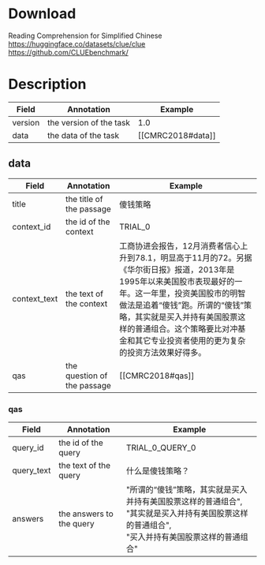 # Download
Reading Comprehension for Simplified Chinese<br>
https://huggingface.co/datasets/clue/clue<br>
https://github.com/CLUEbenchmark/

# Description
| Field   | Annotation              | Example           |
| ------- | ----------------------- | ----------------- |
| version | the version of the task | 1.0               |
| data    | the data of the task    | [[CMRC2018#data]] |
## data
| Field        | Annotation                  | Example                                                                                                                                                              |
| ------------ | --------------------------- | -------------------------------------------------------------------------------------------------------------------------------------------------------------------- |
| title        | the title of the passage    | 傻钱策略                                                                                                                                                                 |
| context_id   | the id of the context       | TRIAL_0                                                                                                                                                              |
| context_text | the text of the context     | 工商协进会报告，12月消费者信心上升到78.1，明显高于11月的72。另据《华尔街日报》报道，2013年是1995年以来美国股市表现最好的一年。这一年里，投资美国股市的明智做法是追着“傻钱”跑。所谓的“傻钱”策略，其实就是买入并持有美国股票这样的普通组合。这个策略要比对冲基金和其它专业投资者使用的更为复杂的投资方法效果好得多。 |
| qas          | the question of the passage | [[CMRC2018#qas]]                                                                                                                                                     |
### qas
| Field      | Annotation               | Example                                                                                  |
| ---------- | ------------------------ | ---------------------------------------------------------------------------------------- |
| query_id   | the id of the query      | TRIAL_0_QUERY_0                                                                          |
| query_text | the text of the query    | 什么是傻钱策略？                                                                                 |
| answers    | the answers to the query | "所谓的“傻钱”策略，其实就是买入并持有美国股票这样的普通组合",<br> "其实就是买入并持有美国股票这样的普通组合",<br> "买入并持有美国股票这样的普通组合"<br> |
